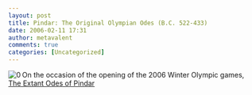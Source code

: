 ```yaml
---
layout: post
title: Pindar: The Original Olympian Odes (B.C. 522-433)
date: 2006-02-11 17:31
author: metavalent
comments: true
categories: [Uncategorized]
---
```

<!--Lead Photo --><a href="http://www.gutenberg.org/files/10717/10717-8.txt"><img src="http://awebcamdarkly.com/images/project.gutenberg.logo.png" align="left" border="0" alt="0" /></a><!-- Commentary -->On the occasion of the opening of the 2006 Winter Olympic games, <a href="http://www.gutenberg.org/files/10717/10717-8.txt">The Extant Odes of Pindar</a>
